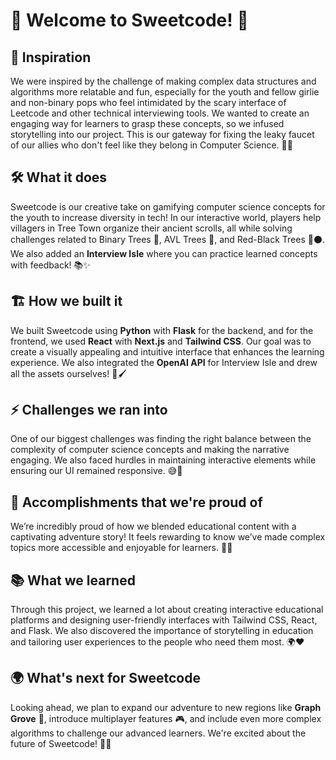 # 🌟 Welcome to Sweetcode! 🌟

## 🎨 Inspiration
We were inspired by the challenge of making complex data structures and algorithms more relatable and fun, especially for the youth and fellow girlie and non-binary pops who feel intimidated by the scary interface of Leetcode and other technical interviewing tools. We wanted to create an engaging way for learners to grasp these concepts, so we infused storytelling into our project. This is our gateway for fixing the leaky faucet of our allies who don't feel like they belong in Computer Science. 🚀💖

## 🛠️ What it does
Sweetcode is our creative take on gamifying computer science concepts for the youth to increase diversity in tech! In our interactive world, players help villagers in Tree Town organize their ancient scrolls, all while solving challenges related to Binary Trees 🌳, AVL Trees 🌲, and Red-Black Trees 🔴⚫. We also added an **Interview Isle** where you can practice learned concepts with feedback! 📚✨

## 🏗️ How we built it
We built Sweetcode using **Python** with **Flask** for the backend, and for the frontend, we used **React** with **Next.js** and **Tailwind CSS**. Our goal was to create a visually appealing and intuitive interface that enhances the learning experience. We also integrated the **OpenAI API** for Interview Isle and drew all the assets ourselves! 🎨🖌️

## ⚡ Challenges we ran into
One of our biggest challenges was finding the right balance between the complexity of computer science concepts and making the narrative engaging. We also faced hurdles in maintaining interactive elements while ensuring our UI remained responsive. 😅💪

## 🎉 Accomplishments that we're proud of
We’re incredibly proud of how we blended educational content with a captivating adventure story! It feels rewarding to know we’ve made complex topics more accessible and enjoyable for learners. 🌈🙌

## 📚 What we learned
Through this project, we learned a lot about creating interactive educational platforms and designing user-friendly interfaces with Tailwind CSS, React, and Flask. We also discovered the importance of storytelling in education and tailoring user experiences to the people who need them most. 🌍❤️

## 🌍 What's next for Sweetcode
Looking ahead, we plan to expand our adventure to new regions like **Graph Grove** 🌳, introduce multiplayer features 🎮, and include even more complex algorithms to challenge our advanced learners. We're excited about the future of Sweetcode! 🚀🌟
